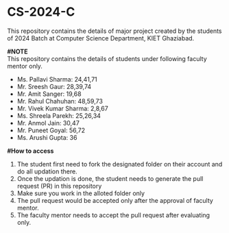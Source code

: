 # CS-2024-C
This repository contains the details of major project created by the students of 2024 Batch at Computer Science Department, KIET Ghaziabad.<br>

<b>#NOTE</b><br>
This repository contains the details of students under following faculty mentor only.<br>
<ul>
  <li>Ms. Pallavi Sharma: 24,41,71</li>
  <li>Mr. Sreesh Gaur: 28,39,74</li>
  <li>Mr. Amit Sanger: 19,68</li>
  <li>Mr. Rahul Chahuhan: 48,59,73</li>
  <li>Mr. Vivek Kumar Sharma: 2,8,67</li>
  <li>Ms. Shreela Parekh: 25,26,34</li>
  <li>Mr. Anmol Jain: 30,47</li>
  <li>Mr. Puneet Goyal: 56,72</li>
  <li>Ms. Arushi Gupta: 36</li>
</ul>
  
<b>#How to access</b><br>
<ol>
  <li>The student first need to fork the designated folder on their account and do all updation there.</li>
  <li>Once the updation is done, the student needs to generate the pull request (PR) in this repository</li>
  <li>Make sure you work in the alloted folder only</li>
  <li>The pull request would be accepted only after the approval of faculty mentor.</li>
  <li>The faculty mentor needs to accept the pull request after evaluating only.</li>
 </ol>
